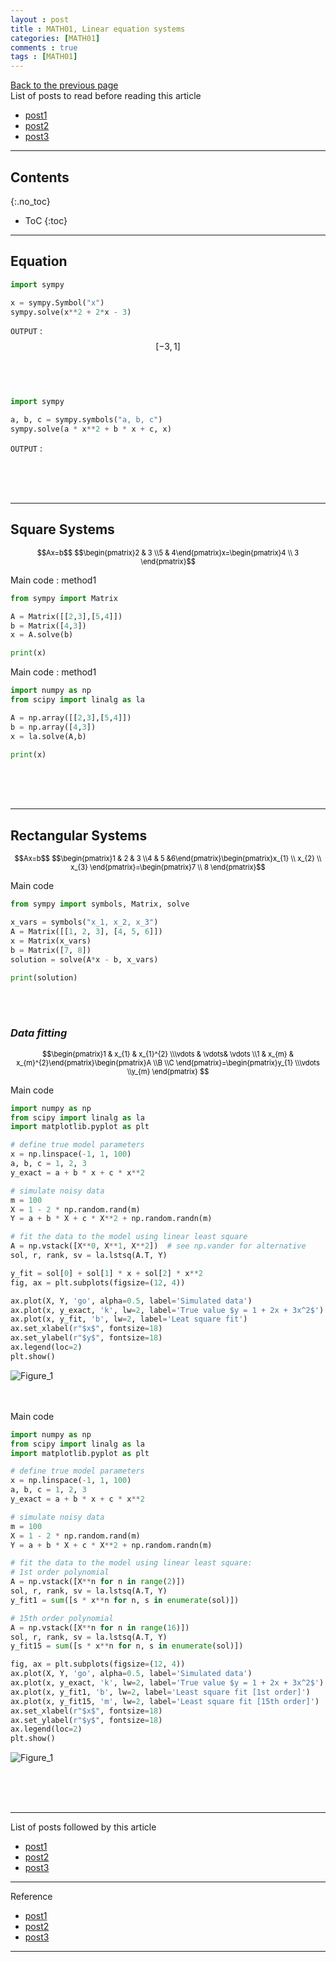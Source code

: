 ```yaml
---
layout : post
title : MATH01, Linear equation systems
categories: [MATH01]
comments : true
tags : [MATH01]
---
```

[Back to the previous page](https://userdyk-github.github.io/Study.html) <br>
List of posts to read before reading this article
- <a href='https://userdyk-github.github.io/'>post1</a>
- <a href='https://userdyk-github.github.io/'>post2</a>
- <a href='https://userdyk-github.github.io/'>post3</a>

---

## Contents
{:.no_toc}

* ToC
{:toc}

<hr class="division1">

## **Equation**

```python
import sympy

x = sympy.Symbol("x")
sympy.solve(x**2 + 2*x - 3)
```
`OUTPUT` : $$[-3, 1]$$
<br><br><br>

```python
import sympy

a, b, c = sympy.symbols("a, b, c")
sympy.solve(a * x**2 + b * x + c, x)
```
`OUTPUT` : 

<br><br><br>
<hr class="division2">


## **Square Systems**
<div style="color:black; font-size: 80%; text-align: center;">
  $$Ax=b$$ 
  $$\begin{pmatrix}2 & 3 \\5 & 4\end{pmatrix}x=\begin{pmatrix}4 \\ 3 \end{pmatrix}$$
</div>

<span class='frame2'>Main code : method1</span>
```python
from sympy import Matrix

A = Matrix([[2,3],[5,4]])
b = Matrix([4,3])
x = A.solve(b)

print(x)
```


<span class='frame2'>Main code : method1</span>
```python
import numpy as np
from scipy import linalg as la

A = np.array([[2,3],[5,4]])
b = np.array([4,3])
x = la.solve(A,b)

print(x)
```
<br><br><br>


<hr class="division2">

## **Rectangular Systems**
<div style="color:black; font-size: 80%; text-align: center;">
  $$Ax=b$$ 
  $$\begin{pmatrix}1 & 2 & 3 \\4 & 5 &6\end{pmatrix}\begin{pmatrix}x_{1} \\ x_{2} \\ x_{3} \end{pmatrix}=\begin{pmatrix}7 \\ 8 \end{pmatrix}$$
</div>

<span class='frame2'>Main code</span>

```python
from sympy import symbols, Matrix, solve

x_vars = symbols("x_1, x_2, x_3")
A = Matrix([[1, 2, 3], [4, 5, 6]])
x = Matrix(x_vars)
b = Matrix([7, 8])
solution = solve(A*x - b, x_vars)

print(solution)
```
<br><br>

### ***Data fitting***

<div style="color:black; font-size: 80%; text-align: center;">
  $$\begin{pmatrix}1 & x_{1} & x_{1}^{2} \\\vdots & \vdots& \vdots \\1 & x_{m} & x_{m}^{2}\end{pmatrix}\begin{pmatrix}A \\B \\C \end{pmatrix}=\begin{pmatrix}y_{1} \\\vdots \\y_{m} \end{pmatrix} $$
</div>

<span class='frame2'>Main code</span>
```python
import numpy as np
from scipy import linalg as la
import matplotlib.pyplot as plt

# define true model parameters
x = np.linspace(-1, 1, 100)
a, b, c = 1, 2, 3
y_exact = a + b * x + c * x**2

# simulate noisy data
m = 100
X = 1 - 2 * np.random.rand(m)
Y = a + b * X + c * X**2 + np.random.randn(m)

# fit the data to the model using linear least square
A = np.vstack([X**0, X**1, X**2])  # see np.vander for alternative
sol, r, rank, sv = la.lstsq(A.T, Y)

y_fit = sol[0] + sol[1] * x + sol[2] * x**2   
fig, ax = plt.subplots(figsize=(12, 4))  

ax.plot(X, Y, 'go', alpha=0.5, label='Simulated data')   
ax.plot(x, y_exact, 'k', lw=2, label='True value $y = 1 + 2x + 3x^2$')  
ax.plot(x, y_fit, 'b', lw=2, label='Leat square fit')   
ax.set_xlabel(r"$x$", fontsize=18)    
ax.set_ylabel(r"$y$", fontsize=18)   
ax.legend(loc=2)
plt.show()
```
![Figure_1](https://user-images.githubusercontent.com/52376448/63553433-53d7ae00-c575-11e9-9b90-c2057b8860fc.png)
<br><br><br>

<span class='frame2'>Main code</span>
```python
import numpy as np
from scipy import linalg as la
import matplotlib.pyplot as plt

# define true model parameters
x = np.linspace(-1, 1, 100)
a, b, c = 1, 2, 3
y_exact = a + b * x + c * x**2

# simulate noisy data
m = 100
X = 1 - 2 * np.random.rand(m)
Y = a + b * X + c * X**2 + np.random.randn(m)

# fit the data to the model using linear least square:    
# 1st order polynomial   
A = np.vstack([X**n for n in range(2)])   
sol, r, rank, sv = la.lstsq(A.T, Y)  
y_fit1 = sum([s * x**n for n, s in enumerate(sol)])   

# 15th order polynomial    
A = np.vstack([X**n for n in range(16)])    
sol, r, rank, sv = la.lstsq(A.T, Y)   
y_fit15 = sum([s * x**n for n, s in enumerate(sol)])  

fig, ax = plt.subplots(figsize=(12, 4))   
ax.plot(X, Y, 'go', alpha=0.5, label='Simulated data')
ax.plot(x, y_exact, 'k', lw=2, label='True value $y = 1 + 2x + 3x^2$')   
ax.plot(x, y_fit1, 'b', lw=2, label='Least square fit [1st order]')    
ax.plot(x, y_fit15, 'm', lw=2, label='Least square fit [15th order]')   
ax.set_xlabel(r"$x$", fontsize=18)  
ax.set_ylabel(r"$y$", fontsize=18)   
ax.legend(loc=2)
plt.show()
```
![Figure_1](https://user-images.githubusercontent.com/52376448/63554103-7f5b9800-c577-11e9-8dd6-55d34a2eab6b.png)

<br><br><br>

<hr class="division1">

List of posts followed by this article
- [post1](https://userdyk-github.github.io/)
- <a href='https://userdyk-github.github.io/'>post2</a>
- <a href='https://userdyk-github.github.io/'>post3</a>

---

Reference
- [post1](https://userdyk-github.github.io/)
- <a href='https://userdyk-github.github.io/'>post2</a>
- <a href='https://userdyk-github.github.io/'>post3</a>

---
